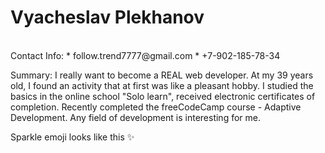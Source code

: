 # Vyacheslav Plekhanov
<br>
Contact Info:
* follow.trend7777@gmail.com
* +7-902-185-78-34
<br>


Summary:
I really want to become a REAL web developer. At my 39 years old, I found an activity that at first was like a pleasant hobby.
I studied the basics in the online school "Solo learn", received electronic certificates of completion.
Recently completed the freeCodeCamp course - Adaptive Development.
Any field of development is interesting for me.
<br>

Sparkle emoji looks like this :sparkles:

